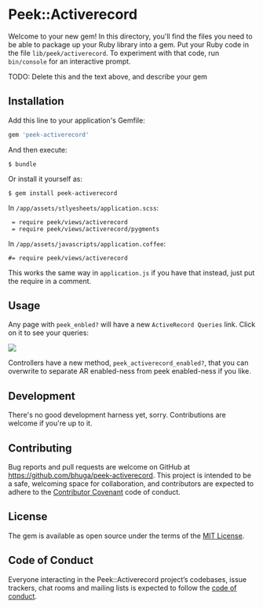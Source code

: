 # Peek::Activerecord

Welcome to your new gem! In this directory, you'll find the files you need to be able to package up your Ruby library into a gem. Put your Ruby code in the file `lib/peek/activerecord`. To experiment with that code, run `bin/console` for an interactive prompt.

TODO: Delete this and the text above, and describe your gem

## Installation

Add this line to your application's Gemfile:

```ruby
gem 'peek-activerecord'
```

And then execute:

    $ bundle

Or install it yourself as:

    $ gem install peek-activerecord

In `/app/assets/stlyesheets/application.scss`:

```
 = require peek/views/activerecord
 = require peek/views/activerecord/pygments
```

In `/app/assets/javascripts/application.coffee`:

```
#= require peek/views/activerecord
```

This works the same way in `application.js` if you have that instead, just put
the require in a comment.

## Usage

Any page with `peek_enbled?` will have a new `ActiveRecord Queries` link. Click
on it to see your queries:

![](https://github-slack.s3.amazonaws.com/monosnap/Your_Builds_2017-06-27_14-00-43.png)

Controllers have a new method, `peek_activerecord_enabled?`, that you can
overwrite to separate AR enabled-ness from peek enabled-ness if you like.

## Development

There's no good development harness yet, sorry. Contributions are welcome if
you're up to it.

## Contributing

Bug reports and pull requests are welcome on GitHub at https://github.com/bhuga/peek-activerecord. This project is intended to be a safe, welcoming space for collaboration, and contributors are expected to adhere to the [Contributor Covenant](http://contributor-covenant.org) code of conduct.

## License

The gem is available as open source under the terms of the [MIT License](http://opensource.org/licenses/MIT).

## Code of Conduct

Everyone interacting in the Peek::Activerecord project’s codebases, issue trackers, chat rooms and mailing lists is expected to follow the [code of conduct](https://github.com/bhuga/peek-activerecord/blob/master/CODE_OF_CONDUCT.md).
